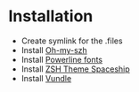 # Installation
 - Create symlink for the .files
 - Install [Oh-my-szh](https://ohmyz.sh/)
 - Install [Powerline fonts](https://github.com/powerline/fonts)
 - Install [ZSH Theme Spaceship](https://github.com/denysdovhan/spaceship-prompt)
 - Install [Vundle](https://github.com/VundleVim/)
